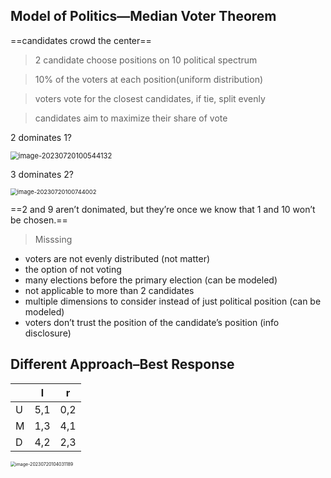 ## Model of Politics—Median Voter Theorem

==candidates crowd the center==

> 2 candidate choose positions on 10 political spectrum

> 10% of the voters at each position(uniform distribution)

> voters vote for the closest candidates, if tie, split evenly

> candidates aim to maximize their share of vote

2 dominates 1?

<img src="C:/Users/Lenovo/AppData/Roaming/Typora/typora-user-images/image-20230720100544132.png" alt="image-20230720100544132" style="zoom: 80%;" />

3 dominates 2?

<img src="C:/Users/Lenovo/AppData/Roaming/Typora/typora-user-images/image-20230720100744002.png" alt="image-20230720100744002" style="zoom:67%;" />

==2 and 9 aren’t donimated, but they’re once we know that 1 and 10 won’t be chosen.==

> Misssing

* voters are not evenly distributed (not matter)
* the option of not voting
* many elections before the primary election (can be modeled)
* not applicable to more than 2 candidates
* multiple dimensions to consider instead of just political position (can be modeled)
* voters don’t trust the position of the candidate’s position (info disclosure)

## Different Approach–Best Response

|      | l    | r    |
| ---- | ---- | ---- |
| U    | 5,1  | 0,2  |
| M    | 1,3  | 4,1  |
| D    | 4,2  | 2,3  |

<img src="C:/Users/Lenovo/AppData/Roaming/Typora/typora-user-images/image-20230720104031189.png" alt="image-20230720104031189" style="zoom:50%;" />